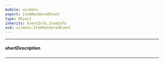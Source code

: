 ```yaml
---
module: ui/menu
export: ItemRenderedEvent
type: Object
inherits: EventInfo,ItemInfo
uid: ui/menu:ItemRenderedEvent
---
```

---
##### shortDescription
<!-- Description goes here -->

---
<!-- Description goes here -->